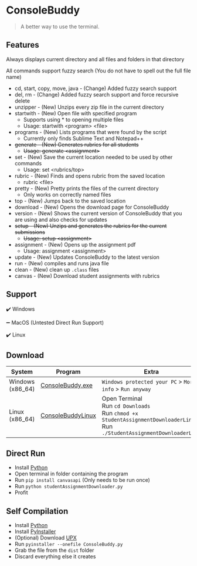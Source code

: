 # ConsoleBuddy

> A better way to use the terminal.

## Features
Always displays current directory and all files and folders in that directory

All commands support fuzzy search (You do not have to spell out the full file name)

- cd, start, copy, move, java - (Change) Added fuzzy search support
- del, rm - (Change) Added fuzzy search support and force recursive delete
- unzipper - (New) Unzips every zip file in the current directory
- startwith - (New) Open file with specified program
  - Supports using * to opening multiple files
  - Usage: startwith \<program\> \<file\>
- programs - (New) Lists programs that were found by the script
  - Currently only finds Sublime Text and Notepad++
- ~~generate - (New) Generates rubrics for all students~~
  - ~~Usage: generate \<assignment\>~~
- set - (New) Save the current location needed to be used by other commands
  - Usage: set \<rubrics/top\>
- rubric - (New) Finds and opens rubric from the saved location
  - rubric \<file\>
- pretty - (New) Pretty prints the files of the current directory
  - Only works on correctly named files
- top - (New) Jumps back to the saved location
- download - (New) Opens the download page for ConsoleBuddy
- version - (New) Shows the current version of ConsoleBuddy that you are using and also checks for updates
- ~~setup - (New) Unzips and generates the rubrics for the current submissions~~
  - ~~Usage: setup \<assignment\>~~
- assignment - (New) Opens up the assignment pdf
  - Usage: assignment \<assignment\>
- update - (New) Updates ConsoleBuddy to the latest version
- run - (New) compiles and runs java file
- clean - (New) clean up `.class` files
- canvas - (New) Download student assignments with rubrics

## Support
✔️ Windows

➖ MacOS (Untested Direct Run Support)

✔️ Linux

## Download
| System | Program | Extra |
| --- | --- | --- |
| Windows (x86_64) | [ConsoleBuddy.exe](https://github.com/Nexumi/ConsoleBuddy/releases/latest/download/ConsoleBuddy.exe) | `Windows protected your PC` > `More info` >  `Run anyway` |
| Linux (x86_64) | [ConsoleBuddyLinux](https://github.com/Nexumi/ConsoleBuddy/releases/latest/download/ConsoleBuddyLinux) | Open Terminal<br>Run `cd Downloads`<br>Run `chmod +x StudentAssignmentDownloaderLinux`<br>Run `./StudentAssignmentDownloaderLinx` |

## Direct Run
- Install [Python](https://www.python.org/)
- Open terminal in folder containing the program
- Run `pip install canvasapi` (Only needs to be run once)
- Run `python studentAssignmentDownloader.py`
- Profit

## Self Compilation
- Install [Python](https://www.python.org/)
- Install [PyInstaller](https://pyinstaller.org/en/stable/)
- (Optional) Download [UPX](https://upx.github.io/)
- Run `pyinstaller --onefile ConsoleBuddy.py`
- Grab the file from the `dist` folder
- Discard everything else it creates
